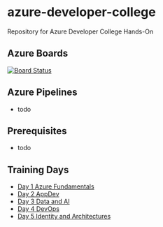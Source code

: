 # azure-developer-college

Repository for Azure Developer College Hands-On

## Azure Boards

[![Board Status](https://dev.azure.com/azuredevelopercollege/44837ab7-f1d6-4ea5-89fe-916ac85b622e/e338150a-37a4-406c-8200-3e7e0cb23fb1/_apis/work/boardbadge/a6f33584-09a9-442b-8e61-835a9f55f470)](https://dev.azure.com/azuredevelopercollege/44837ab7-f1d6-4ea5-89fe-916ac85b622e/_boards/board/t/e338150a-37a4-406c-8200-3e7e0cb23fb1/Microsoft.RequirementCategory/)

## Azure Pipelines

- todo

## Prerequisites

- todo

## Training Days

- [Day 1 Azure Fundamentals](day1/README.md)
- [Day 2 AppDev ](day2/README.md)
- [Day 3 Data and AI](day3/README.md)
- [Day 4 DevOps](day4/README.md)
- [Day 5 Identity and Architectures](day5/README.md)
